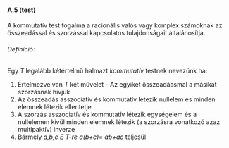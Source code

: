 #### A.5 (test)
A kommutatív test fogalma a racionális valós vagy komplex számoknak az összeadással és szorzással kapcsolatos tulajdonságait általánosítja.
###### Definíció:
Egy *T* legalább kétértelmű halmazt *kommutatív* testnek nevezünk ha:
1. Értelmezve van *T* két művelet - Az egyiket összeadáasmal a másikat szorzásnak hívjuk
2. Az összeadás asszociatív és kommutatív létezik nullelem és minden elemnek létezik ellentetje 
3. A szorzás asszociatív és kommutatív létezik egységelem és a nullelemen kívül minden elemnek létezik (a szorzásra vonatkozó azaz multipaktív) inverze
4. Bármely *a,b,c E T-re a(b+c)= ab+ac* teljesül